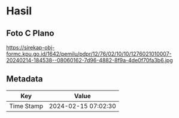 # Hasil

## Foto C Plano

https://sirekap-obj-formc.kpu.go.id/1642/pemilu/pdpr/12/76/02/10/10/1276021010007-20240214-184538--08060162-7d96-4882-8f9a-4de0f70fa3b6.jpg


## Metadata

| Key        | Value               |
| ---------- | ------------------- |
| Time Stamp | 2024-02-15 07:02:30 |




